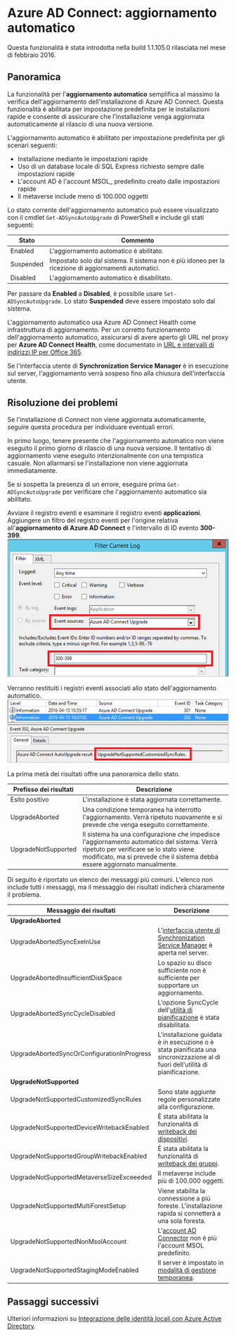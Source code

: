 <properties
   pageTitle="Azure AD Connect: aggiornamento automatico | Microsoft Azure"
   description="Questo argomento illustra la funzionalità di aggiornamento automatico predefinita nel servizio di sincronizzazione Azure AD Connect."
   services="active-directory"
   documentationCenter=""
   authors="AndKjell"
   manager="StevenPo"
   editor=""/>

<tags
   ms.service="active-directory"
   ms.devlang="na"
   ms.topic="article"
   ms.tgt_pltfrm="na"
   ms.workload="identity"
   ms.date="04/15/2016"
   ms.author="andkjell"/>

# Azure AD Connect: aggiornamento automatico
Questa funzionalità è stata introdotta nella build 1.1.105.0 rilasciata nel mese di febbraio 2016.

## Panoramica
La funzionalità per l'**aggiornamento automatico** semplifica al massimo la verifica dell'aggiornamento dell'installazione di Azure AD Connect. Questa funzionalità è abilitata per impostazione predefinita per le installazioni rapide e consente di assicurare che l'installazione venga aggiornata automaticamente al rilascio di una nuova versione.

L'aggiornamento automatico è abilitato per impostazione predefinita per gli scenari seguenti:

- Installazione mediante le impostazioni rapide
- Uso di un database locale di SQL Express richiesto sempre dalle impostazioni rapide
- L'account AD è l'account MSOL\_ predefinito creato dalle impostazioni rapide
- Il metaverse include meno di 100.000 oggetti

Lo stato corrente dell'aggiornamento automatico può essere visualizzato con il cmdlet `Get-ADSyncAutoUpgrade` di PowerShell e include gli stati seguenti:

| Stato | Commento |
| ---- | ---- |
| Enabled | L'aggiornamento automatico è abilitato. |
| Suspended | Impostato solo dal sistema. Il sistema non è più idoneo per la ricezione di aggiornamenti automatici. |
| Disabled | L'aggiornamento automatico è disabilitato. |

Per passare da **Enabled** a **Disabled**, è possibile usare `Set-ADSyncAutoUpgrade`. Lo stato **Suspended** deve essere impostato solo dal sistema.

L'aggiornamento automatico usa Azure AD Connect Health come infrastruttura di aggiornamento. Per un corretto funzionamento dell'aggiornamento automatico, assicurarsi di avere aperto gli URL nel proxy per **Azure AD Connect Health**, come documentato in [URL e intervalli di indirizzi IP per Office 365](https://support.office.com/article/Office-365-URLs-and-IP-address-ranges-8548a211-3fe7-47cb-abb1-355ea5aa88a2).

Se l'interfaccia utente di **Synchronization Service Manager** è in esecuzione sul server, l'aggiornamento verrà sospeso fino alla chiusura dell'interfaccia utente.

## Risoluzione dei problemi
Se l'installazione di Connect non viene aggiornata automaticamente, seguire questa procedura per individuare eventuali errori.

In primo luogo, tenere presente che l'aggiornamento automatico non viene eseguito il primo giorno di rilascio di una nuova versione. Il tentativo di aggiornamento viene eseguito intenzionalmente con una tempistica casuale. Non allarmarsi se l'installazione non viene aggiornata immediatamente.

Se si sospetta la presenza di un errore, eseguire prima `Get-ADSyncAutoUpgrade` per verificare che l'aggiornamento automatico sia abilitato.

Avviare il registro eventi e esaminare il registro eventi **applicazioni**. Aggiungere un filtro del registro eventi per l'origine relativa all'**aggiornamento di Azure AD Connect** e l'intervallo di ID evento **300-399**. ![Filtro del registro eventi per l'aggiornamento automatico](./media/active-directory-aadconnect-feature-automatic-upgrade/eventlogfilter.png)

Verranno restituiti i registri eventi associati allo stato dell'aggiornamento automatico. ![Filtro del registro eventi per l'aggiornamento automatico](./media/active-directory-aadconnect-feature-automatic-upgrade/eventlogresult.png)

La prima metà dei risultati offre una panoramica dello stato.

| Prefisso dei risultati | Descrizione |
| --- | --- |
| Esito positivo | L'installazione è stata aggiornata correttamente. |
| UpgradeAborted | Una condizione temporanea ha interrotto l'aggiornamento. Verrà ripetuto nuovamente e si prevede che venga eseguito correttamente. |
| UpgradeNotSupported | Il sistema ha una configurazione che impedisce l'aggiornamento automatico del sistema. Verrà ripetuto per verificare se lo stato viene modificato, ma si prevede che il sistema debba essere aggiornato manualmente. |

Di seguito è riportato un elenco dei messaggi più comuni. L'elenco non include tutti i messaggi, ma il messaggio dei risultati indicherà chiaramente il problema.

| Messaggio dei risultati | Descrizione |
| --- | --- |
| **UpgradeAborted** | |
| UpgradeAbortedSyncExeInUse | L'[interfaccia utente di Synchronization Service Manager](active-directory-aadconnectsync-service-manager-ui.md) è aperta nel server.
| UpgradeAbortedInsufficientDiskSpace | Lo spazio su disco sufficiente non è sufficiente per supportare un aggiornamento. |
| UpgradeAbortedSyncCycleDisabled | L'opzione SyncCycle dell'[utilità di pianificazione](active-directory-aadconnectsync-feature-scheduler.md) è stata disabilitata. |
| UpgradeAbortedSyncOrConfigurationInProgress | L'installazione guidata è in esecuzione o è stata pianificata una sincronizzazione al di fuori dell'utilità di pianificazione. |
| **UpgradeNotSupported** | |
| UpgradeNotSupportedCustomizedSyncRules | Sono state aggiunte regole personalizzate alla configurazione. |
| UpgradeNotSupportedDeviceWritebackEnabled | È stata abilitata la funzionalità di [writeback dei dispositivi](active-directory-aadconnect-feature-device-writeback.md). |
| UpgradeNotSupportedGroupWritebackEnabled | È stata abilitata la funzionalità di [writeback dei gruppi](active-directory-aadconnect-feature-preview.md#group-writeback). |
| UpgradeNotSupportedMetaverseSizeExceeeded | Il metaverse include più di 100.000 oggetti. |
| UpgradeNotSupportedMultiForestSetup | Viene stabilita la connessione a più foreste. L'installazione rapida si connetterà a una sola foresta. |
| UpgradeNotSupportedNonMsolAccount | L'[account AD Connector](active-directory-aadconnect-accounts-permissions.md#active-directory-account) non è più l'account MSOL predefinito.
| UpgradeNotSupportedStagingModeEnabled | Il server è impostato in [modalità di gestione temporanea](active-directory-aadconnectsync-operations.md#staging-mode). |

## Passaggi successivi
Ulteriori informazioni su [Integrazione delle identità locali con Azure Active Directory](active-directory-aadconnect.md).

<!---HONumber=AcomDC_0420_2016-->